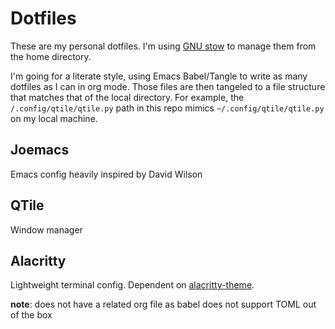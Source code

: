 # Dotfiles
These are my personal dotfiles. I'm using [GNU stow](https://www.gnu.org/software/stow/) to manage them from the home directory.

I'm going for a literate style, using Emacs Babel/Tangle to write as many dotfiles as I can in org mode. Those files are then tangeled to a file structure that matches that of the local directory. For example, the `/.config/qtile/qtile.py` path in this repo mimics `~/.config/qtile/qtile.py` on my local machine.

## Joemacs
Emacs config heavily inspired by David Wilson

## QTile
Window manager

## Alacritty
Lightweight terminal config. Dependent on [alacritty-theme](https://github.com/alacritty/alacritty-theme).

**note**: does not have a related org file as babel does not support TOML out of the box